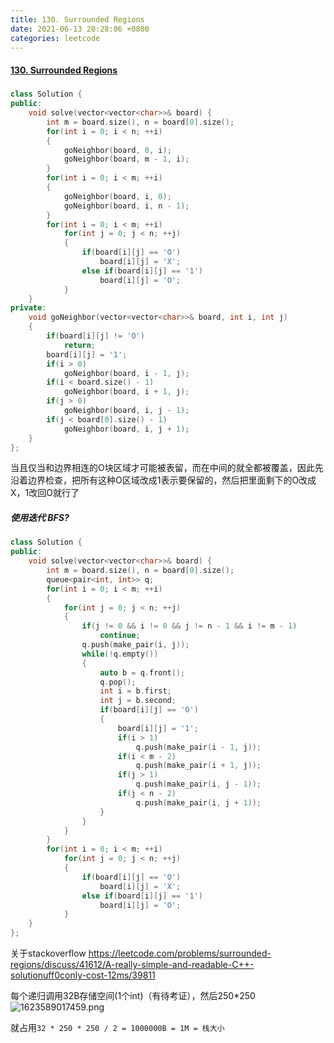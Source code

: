 ```yaml
---
title: 130. Surrounded Regions
date: 2021-06-13 20:28:06 +0800
categories: leetcode
---
```

#### [130. Surrounded Regions](https://leetcode.com/problems/surrounded-regions/)

#####
```c++
class Solution {
public:
    void solve(vector<vector<char>>& board) {
        int m = board.size(), n = board[0].size();
        for(int i = 0; i < n; ++i)
        {
            goNeighbor(board, 0, i);
            goNeighbor(board, m - 1, i);
        }
        for(int i = 0; i < m; ++i)
        {
            goNeighbor(board, i, 0);
            goNeighbor(board, i, n - 1);
        }
        for(int i = 0; i < m; ++i)
            for(int j = 0; j < n; ++j)
            {
                if(board[i][j] == 'O')
                    board[i][j] = 'X';
                else if(board[i][j] == '1')
                    board[i][j] = 'O';
            }
    }
private:
    void goNeighbor(vector<vector<char>>& board, int i, int j)
    {
        if(board[i][j] != 'O')
            return;
        board[i][j] = '1';
        if(i > 0)
            goNeighbor(board, i - 1, j);
        if(i < board.size() - 1)
            goNeighbor(board, i + 1, j);
        if(j > 0)
            goNeighbor(board, i, j - 1);
        if(j < board[0].size() - 1)
            goNeighbor(board, i, j + 1);
    }
};
```

当且仅当和边界相连的O块区域才可能被表留，而在中间的就全都被覆盖，因此先沿着边界检查，把所有这种O区域改成1表示要保留的，然后把里面剩下的O改成X，1改回O就行了


##### 使用迭代 BFS?
```c++
class Solution {
public:
    void solve(vector<vector<char>>& board) {
        int m = board.size(), n = board[0].size();
        queue<pair<int, int>> q;
        for(int i = 0; i < m; ++i)
        {
            for(int j = 0; j < n; ++j)
            {
                if(j != 0 && i != 0 && j != n - 1 && i != m - 1)
                    continue;
                q.push(make_pair(i, j));
                while(!q.empty())
                {
                    auto b = q.front();
                    q.pop();
                    int i = b.first;
                    int j = b.second;
                    if(board[i][j] == 'O')
                    {
                        board[i][j] = '1';
                        if(i > 1)
                            q.push(make_pair(i - 1, j));
                        if(i < m - 2)
                            q.push(make_pair(i + 1, j));
                        if(j > 1)
                            q.push(make_pair(i, j - 1));
                        if(j < n - 2)
                            q.push(make_pair(i, j + 1));
                    }   
                }
            }
        }
        for(int i = 0; i < m; ++i)
            for(int j = 0; j < n; ++j)
            {
                if(board[i][j] == 'O')
                    board[i][j] = 'X';
                else if(board[i][j] == '1')
                    board[i][j] = 'O';
            }
    }
};
```

关于stackoverflow https://leetcode.com/problems/surrounded-regions/discuss/41612/A-really-simple-and-readable-C++-solutionuff0conly-cost-12ms/39811

每个递归调用32B存储空间(1个int)（有待考证），然后250*250![1623589017459.png](https://image.cinte.cc/2021/06/13/4ed9acece3794.png)

就占用`32 * 250 * 250 / 2 = 1000000B = 1M = 栈大小`
